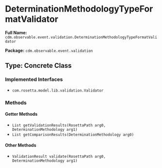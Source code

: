 # DeterminationMethodologyTypeFormatValidator

**Full Name:** `cdm.observable.event.validation.DeterminationMethodologyTypeFormatValidator`

**Package:** `cdm.observable.event.validation`

## Type: Concrete Class

### Implemented Interfaces

- `com.rosetta.model.lib.validation.Validator`

### Methods

#### Getter Methods

- `List getValidationResults(RosettaPath arg0, DeterminationMethodology arg1)`
- `List getComparisonResults(DeterminationMethodology arg0)`

#### Other Methods

- `ValidationResult validate(RosettaPath arg0, DeterminationMethodology arg1)`

